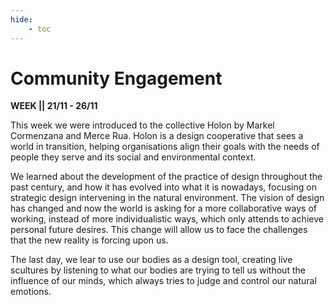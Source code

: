 ```yaml
---
hide:
    - toc
---
```


# Community Engagement

**WEEK || 21/11 - 26/11**

This week we were introduced to the collective Holon by Markel Cormenzana and Merce Rua. Holon is a design cooperative that sees a world in transition, helping organisations align their goals with the needs of people they serve and its social and environmental context. 

We learned about the development of the practice of design throughout the past century, and how it has evolved into what it is nowadays, focusing on strategic design intervening in the natural environment. The vision of design has changed and now the world is asking for a more collaborative ways of working, instead of more individualistic ways, which only attends to achieve personal future desires. This change will allow us to face the challenges that the new reality  is forcing upon us.

The last day, we lear to use our bodies as a design tool, creating live scultures by listening to what our bodies are trying to tell us without the influence of our minds, which always tries to judge and control our natural emotions. 
